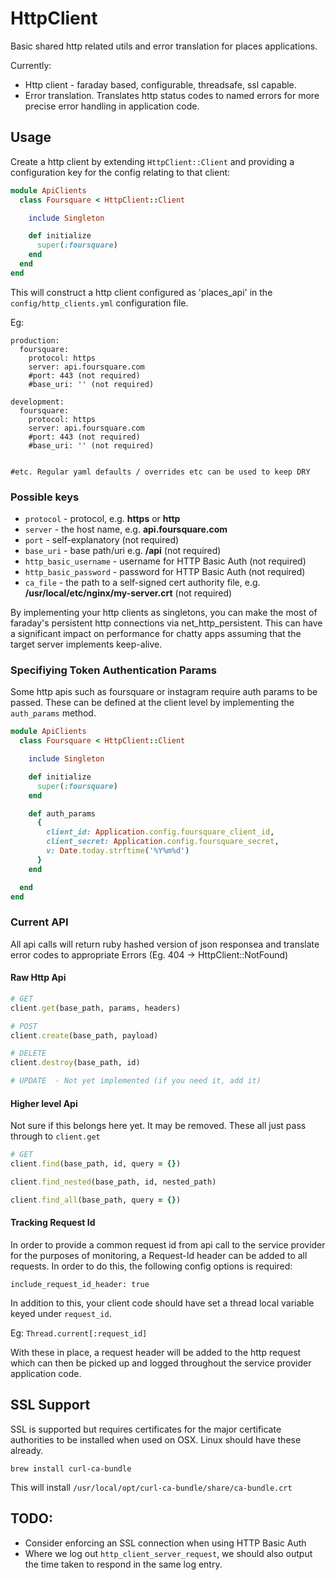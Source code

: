 # HttpClient
Basic shared http related utils and error translation for places applications.

Currently:
- Http client - faraday based, configurable, threadsafe, ssl capable.
- Error translation. Translates http status codes to named errors for more precise error handling in application code.


## Usage

Create a http client by extending `HttpClient::Client` and providing a configuration key for the config relating to that client:

```ruby
module ApiClients
  class Foursquare < HttpClient::Client

    include Singleton

    def initialize
      super(:foursquare)
    end
  end
end
```

This will construct a http client configured as 'places_api' in the `config/http_clients.yml` configuration file.

Eg:
```
production:
  foursquare:
    protocol: https
    server: api.foursquare.com
    #port: 443 (not required)
    #base_uri: '' (not required)

development:
  foursquare:
    protocol: https
    server: api.foursquare.com
    #port: 443 (not required)
    #base_uri: '' (not required)


#etc. Regular yaml defaults / overrides etc can be used to keep DRY

```

### Possible keys

* ```protocol```              - protocol, e.g. **https** or **http**
* ```server```                - the host name, e.g. **api.foursquare.com**
* ```port```                  - self-explanatory (not required)
* ```base_uri```              - base path/uri e.g. **/api** (not required)
* ```http_basic_username```   - username for HTTP Basic Auth (not required)
* ```http_basic_password```   - password for HTTP Basic Auth (not required)
* ```ca_file```               - the path to a self-signed cert authority file, e.g. **/usr/local/etc/nginx/my-server.crt** (not required)

By implementing your http clients as singletons, you can make the most of faraday's persistent http connections via net_http_persistent. This can have a significant impact on performance for chatty apps assuming that the target server implements keep-alive.

### Specifiying Token Authentication Params

Some http apis such as foursquare or instagram require auth params to be passed. These can be defined at the client level by implementing the `auth_params` method.

```ruby
module ApiClients
  class Foursquare < HttpClient::Client

    include Singleton

    def initialize
      super(:foursquare)
    end

    def auth_params
      {
        client_id: Application.config.foursquare_client_id,
        client_secret: Application.config.foursquare_secret,
        v: Date.today.strftime('%Y%m%d')
      }
    end

  end
end
```

### Current API

All api calls will return ruby hashed version of json responsea and translate error codes to appropriate Errors (Eg. 404 -> HttpClient::NotFound)


#### Raw Http Api
```ruby
# GET
client.get(base_path, params, headers)

# POST
client.create(base_path, payload)

# DELETE
client.destroy(base_path, id)

# UPDATE  - Not yet implemented (if you need it, add it)

```

#### Higher level Api

Not sure if this belongs here yet. It may be removed. These all just pass through to `client.get`

```ruby
# GET
client.find(base_path, id, query = {})

client.find_nested(base_path, id, nested_path)

client.find_all(base_path, query = {})

```

#### Tracking Request Id
In order to provide a common request id from api call to the service provider for the purposes of monitoring, a Request-Id header can be
added to all requests. In order to do this, the following config options is required:

`include_request_id_header: true`

In addition to this, your client code should have set a thread local variable keyed under `request_id`.

Eg: `Thread.current[:request_id]`

With these in place, a request header will be added to the http request which can then be picked up and logged throughout the service provider application code.

## SSL Support

SSL is supported but requires certificates for the major certificate authorities to be installed when used on OSX. Linux should have these already.

`brew install curl-ca-bundle`

This will install `/usr/local/opt/curl-ca-bundle/share/ca-bundle.crt`

## TODO:

* Consider enforcing an SSL connection when using HTTP Basic Auth
* Where we log out ```http_client_server_request```, we should also output the time taken to respond in the same log entry.



